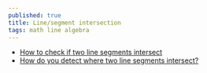 ```yaml
---
published: true
title: Line/segment intersection
tags: math line algebra
---
```

- [How to check if two line segments intersect](https://martin-thoma.com/how-to-check-if-two-line-segments-intersect/)
- [How do you detect where two line segments intersect?](https://stackoverflow.com/questions/563198/how-do-you-detect-where-two-line-segments-intersect)
